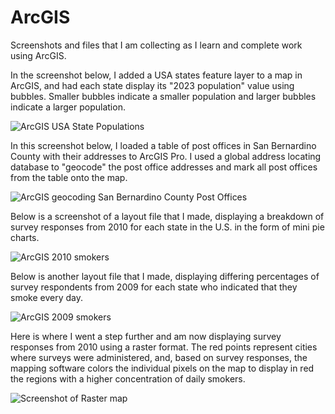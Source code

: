 # ArcGIS
Screenshots and files that I am collecting as I learn and complete work using ArcGIS.

In the screenshot below, I added a USA states feature layer to a map in ArcGIS, and had each state display its "2023 population" value using bubbles.  Smaller bubbles indicate a smaller population and larger bubbles indicate a larger population.

![ArcGIS USA State Populations](https://github.com/user-attachments/assets/4defd963-94e5-4598-b7b6-8d9560fb93d4)


In this screenshot below, I loaded a table of post offices in San Bernardino County with their addresses to ArcGIS Pro.  I used a global address locating database to "geocode" the post office addresses and mark all post offices from the table onto the map.

![ArcGIS geocoding San Bernardino County Post Offices](https://github.com/user-attachments/assets/be6a97cb-63d5-4dbd-a9c0-92617ef0a983)


Below is a screenshot of a layout file that I made, displaying a breakdown of survey responses from 2010 for each state in the U.S. in the form of mini pie charts.

![ArcGIS 2010 smokers](https://github.com/user-attachments/assets/6267dae5-8fee-4c07-9eb1-0e189021f6ef)


Below is another layout file that I made, displaying differing percentages of survey respondents from 2009 for each state who indicated that they smoke every day.

![ArcGIS 2009 smokers](https://github.com/user-attachments/assets/5e23c44c-42e9-445b-9465-8abb0c6339d1)

Here is where I went a step further and am now displaying survey responses from 2010 using a raster format.  The red points represent cities where surveys were administered, and, based on survey responses, the mapping software colors the individual pixels on the map to display in red the regions with a higher concentration of daily smokers.

![Screenshot of Raster map](https://github.com/user-attachments/assets/b770d3ca-4d7d-413d-821b-e0d53dbffc34)
